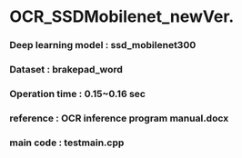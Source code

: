 # OCR_SSDMobilenet_newVer.
### Deep learning model : ssd_mobilenet300
### Dataset : brakepad_word 
### Operation time : 0.15~0.16 sec 

### reference : OCR inference program manual.docx

### main code : testmain.cpp
